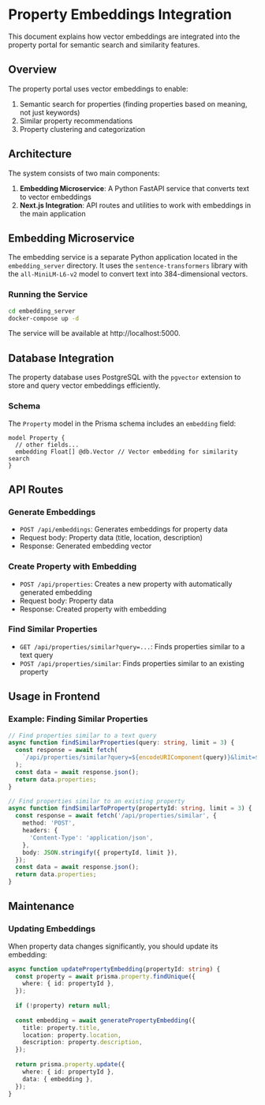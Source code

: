 # Property Embeddings Integration

This document explains how vector embeddings are integrated into the property portal for semantic search and similarity features.

## Overview

The property portal uses vector embeddings to enable:

1. Semantic search for properties (finding properties based on meaning, not just keywords)
2. Similar property recommendations
3. Property clustering and categorization

## Architecture

The system consists of two main components:

1. **Embedding Microservice**: A Python FastAPI service that converts text to vector embeddings
2. **Next.js Integration**: API routes and utilities to work with embeddings in the main application

## Embedding Microservice

The embedding service is a separate Python application located in the `embedding_server` directory. It uses the `sentence-transformers` library with the `all-MiniLM-L6-v2` model to convert text into 384-dimensional vectors.

### Running the Service

```bash
cd embedding_server
docker-compose up -d
```

The service will be available at http://localhost:5000.

## Database Integration

The property database uses PostgreSQL with the `pgvector` extension to store and query vector embeddings efficiently.

### Schema

The `Property` model in the Prisma schema includes an `embedding` field:

```prisma
model Property {
  // other fields...
  embedding Float[] @db.Vector // Vector embedding for similarity search
}
```

## API Routes

### Generate Embeddings

- `POST /api/embeddings`: Generates embeddings for property data
- Request body: Property data (title, location, description)
- Response: Generated embedding vector

### Create Property with Embedding

- `POST /api/properties`: Creates a new property with automatically generated embedding
- Request body: Property data
- Response: Created property with embedding

### Find Similar Properties

- `GET /api/properties/similar?query=...`: Finds properties similar to a text query
- `POST /api/properties/similar`: Finds properties similar to an existing property

## Usage in Frontend

### Example: Finding Similar Properties

```typescript
// Find properties similar to a text query
async function findSimilarProperties(query: string, limit = 3) {
  const response = await fetch(
    `/api/properties/similar?query=${encodeURIComponent(query)}&limit=${limit}`
  );
  const data = await response.json();
  return data.properties;
}

// Find properties similar to an existing property
async function findSimilarToProperty(propertyId: string, limit = 3) {
  const response = await fetch('/api/properties/similar', {
    method: 'POST',
    headers: {
      'Content-Type': 'application/json',
    },
    body: JSON.stringify({ propertyId, limit }),
  });
  const data = await response.json();
  return data.properties;
}
```

## Maintenance

### Updating Embeddings

When property data changes significantly, you should update its embedding:

```typescript
async function updatePropertyEmbedding(propertyId: string) {
  const property = await prisma.property.findUnique({
    where: { id: propertyId },
  });
  
  if (!property) return null;
  
  const embedding = await generatePropertyEmbedding({
    title: property.title,
    location: property.location,
    description: property.description,
  });
  
  return prisma.property.update({
    where: { id: propertyId },
    data: { embedding },
  });
}
```